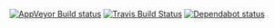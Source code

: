[![AppVeyor Build status](https://ci.appveyor.com/api/projects/status/g14dl18aro7i664f?svg=true)](https://ci.appveyor.com/project/tomap/dep-check)
[![Travis Build Status](https://travis-ci.org/tomap/dep-check.svg?branch=master)](https://travis-ci.org/tomap/dep-check)
[![Dependabot status](https://img.shields.io/badge/dependabot-enabled-brightgreen.svg)](https://dependabot.com/)